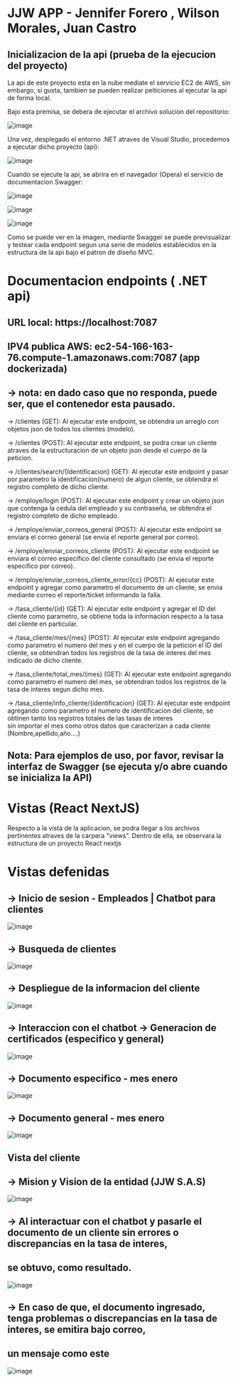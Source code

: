 # JJW APP  - Jennifer Forero , Wilson Morales, Juan Castro

## Inicializacion de la api (prueba de la ejecucion del proyecto)

La api de este proyecto esta en la nube mediate el servicio EC2 de AWS, sin embargo,
si gusta, tambien se pueden realizar pelticiones al ejecutar la api de forma local.

Bajo esta premisa, se debera de ejecutar el archivo solucion del repositorio:

![image](https://github.com/BlutLucifugeKrieger/jjw_project/assets/130005378/dad264ff-ffa1-4243-93fd-c56ea52e7441)

Una vez, desplegado el entorno .NET atraves de Visual Studio, procedemos a ejecutar dicho proyecto (api):

![image](https://github.com/BlutLucifugeKrieger/jjw_project/assets/130005378/c8fa0a49-eff9-4d17-be79-09b3e493c3ed)

Cuando se ejecute la api, se abrira en el navegador (Opera) el servicio de documentacion Swagger:

![image](https://github.com/BlutLucifugeKrieger/jjw_project/assets/130005378/88001b21-3052-41cc-9799-c869ae9a0a78)

![image](https://github.com/BlutLucifugeKrieger/jjw_project/assets/130005378/feffed7c-71fe-4df5-8912-6940f13d5522)

![image](https://github.com/BlutLucifugeKrieger/jjw_project/assets/130005378/a6713efc-b168-43e7-87b2-399301dd92ee)


Como se puede ver en la imagen, mediante Swagger se puede previsualizar y testear cada endpoint segun una serie de modelos
establecidos en la estructura de la api bajo el patron de diseño MVC.

# Documentacion endpoints ( .NET api)

 ## URL local: https://localhost:7087 
 ## IPV4 publica AWS: ec2-54-166-163-76.compute-1.amazonaws.com:7087 (app dockerizada) 
 ## -> nota: en dado caso que no responda, puede ser, que el contenedor esta pausado.


 -> /clientes  (GET): Al ejecutar este endpoint, se obtendra un arreglo con objetos json de todos los clientes (modelo).
 
 -> /clientes  (POST): Al ejecutar este endpoint, se podra crear un cliente atraves de la estructuracion de un objeto json desde el cuerpo de la peticion.
 
 -> /clientes/search/{Identificacion} (GET): Al ejecutar este endpoint y pasar por parametro la identificacion(numero) de algun cliente, se obtendra el registro completo de dicho cliente.

 -> /employe/login (POST): Al ejecutar este endpoint y crear un objeto json que contenga la cedula del empleado y su contraseña, se obtendra el registro completo de dicho empleado.

 -> /employe/enviar_correos_general (POST): Al ejecutar este endpoint se enviara el correo general (se envia el reporte general por correo).

 -> /employe/enviar_correos_cliente (POST): Al ejecutar este endpoint se enviara el correo especifico del cliente consultado (se envia el reporte especifico por correo).

 -> /employe/enviar_correos_cliente_error/{cc} (POST): Al ejecutar este endpoint y agregar como parametro el documento de un cliente, se envia mediante correo el reporte/ticket informando la falla.

 -> /tasa_cliente/{id} (GET): Al ejecutar este endpoint y agregar el ID del cliente como parametro, se obtiene toda la informacion respecto a la tasa del cliente en particular.
 
 -> /tasa_cliente/mes/{mes} (POST): Al ejecutar este endpoint agregando como parametro el numero del mes y en el cuerpo de la peticion el ID del cliente, se obtendran todos los registros de la tasa de interes del 
                                    mes indicado de dicho cliente.
                                    
 -> /tasa_cliente/total_mes/{mes} (GET): Al ejecutar este endpoint agregando como parametro el numero del mes, se obtendran todos los registros de la tasa de interes segun dicho mes.

 -> /tasa_cliente/info_cliente/{identificacion} (GET): Al ejecutar este endpoint agregando como parametro el numero de identificacion del cliente, se obtinen tanto los registros totales de las tasas de interes   
                                                       sin importar el mes como otros datos que caracterizan a cada cliente (Nombre,apellido,año....) 

## Nota: Para ejemplos de uso, por favor, revisar la interfaz de Swagger (se ejecuta y/o abre cuando se inicializa la API)

# Vistas (React NextJS)
Respecto a la vista de la aplicacion, se podra llegar a los archivos pertinentes atraves de la carpera "views".
Dentro de ella, se observara la estructura de un proyecto React nextjs

 # Vistas defenidas

 ## -> Inicio de sesion - Empleados | Chatbot para clientes

  ![image](https://github.com/BlutLucifugeKrieger/jjw_project/assets/130005378/3ce4fb30-7b04-4335-bfcb-f970b9b4ea2c)

  ## -> Busqueda de clientes

  ![image](https://github.com/BlutLucifugeKrieger/jjw_project/assets/130005378/7acfbdf2-cb3f-42d9-9589-641dc4598a29)

  ## -> Despliegue de la informacion del cliente

  ![image](https://github.com/BlutLucifugeKrieger/jjw_project/assets/130005378/375ef657-b250-47dc-91ff-71c3b83b972c)

  ## -> Interaccion con el chatbot -> Generacion de certificados (especifico y general)

  ![image](https://github.com/BlutLucifugeKrieger/jjw_project/assets/130005378/b08dcb6b-a005-4b19-b029-ed639920569f)

  ## -> Documento especifico - mes enero

  ![image](https://github.com/BlutLucifugeKrieger/jjw_project/assets/130005378/bad76834-32c9-4b34-adfa-adce73f23f4f)

  ## -> Documento general - mes enero

  ![image](https://github.com/BlutLucifugeKrieger/jjw_project/assets/130005378/2023b9cd-64a3-4caa-bde3-4ef45513fb07)

  ## Vista del cliente

  ## -> Mision y Vision de la entidad (JJW S.A.S)

  ![image](https://github.com/BlutLucifugeKrieger/jjw_project/assets/130005378/59dbb573-a405-4228-ad9e-ab43173ca8fc)

  ## -> Al interactuar con el chatbot y pasarle el documento de un cliente sin errores o discrepancias en la tasa de interes,
  ##    se obtuvo, como resultado.

  ![image](https://github.com/BlutLucifugeKrieger/jjw_project/assets/130005378/7a92b14c-9d29-4d22-be8e-a02d22635772)

 ## -> En caso de que, el documento ingresado, tenga problemas o discrepancias en la tasa de interes, se emitira bajo correo, 
 ##    un mensaje como este

 ![image](https://github.com/BlutLucifugeKrieger/jjw_project/assets/130005378/86731f13-cf1c-435f-aa11-5a3b80ad823e)

 


  


